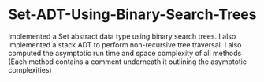 # Set-ADT-Using-Binary-Search-Trees
Implemented a Set abstract data type using binary search trees. I also implemented a stack ADT to perform non-recursive tree traversal. I also computed the asymptotic
run time and space complexity of all methods (Each method contains a comment underneath it outlining the asymptotic complexities)
